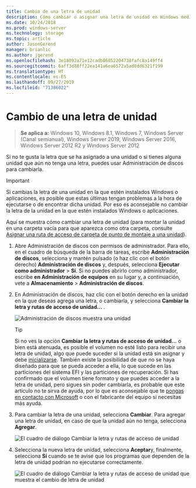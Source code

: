 ```yaml
---
title: Cambio de una letra de unidad
description: Cómo cambiar o asignar una letra de unidad en Windows mediante Administración de discos.
ms.date: 10/24/2018
ms.prod: windows-server
ms.technology: storage
ms.topic: article
author: JasonGerend
manager: brianlic
ms.author: jgerend
ms.openlocfilehash: 3e18092a71e12cadb86052204738fafc8a149ff4
ms.sourcegitcommit: 6aff3d88ff22ea141a6ea6572a5ad8dd6321f199
ms.translationtype: HT
ms.contentlocale: es-ES
ms.lasthandoff: 09/27/2019
ms.locfileid: "71386022"
---
```

# <a name="change-a-drive-letter"></a>Cambio de una letra de unidad

> **Se aplica a:** Windows 10, Windows 8.1, Windows 7, Windows Server (Canal semianual), Windows Server 2019, Windows Server 2016, Windows Server 2012 R2 y Windows Server 2012

Si no te gusta la letra que se ha asignado a una unidad o si tienes alguna unidad que aún no tenga una letra, puedes usar Administración de discos para cambiarla.

> [!IMPORTANT]
> Si cambias la letra de una unidad en la que estén instalados Windows o aplicaciones, es posible que estas últimas tengan problemas a la hora de ejecutarse o de encontrar dicha unidad. Por eso es aconsejable no cambiar la letra de la unidad en la que estén instalados Windows o aplicaciones.

Aquí se muestra cómo cambiar una letra de unidad (para montar la unidad en una carpeta vacía para que aparezca como otra carpeta, consulte [Asignar una ruta de acceso de carpeta de punto de montaje a una unidad](assign-a-mount-point-folder-path-to-a-drive.md)).

1. Abre Administración de discos con permisos de administrador. 
    Para ello, en el cuadro de búsqueda de la barra de tareas, escribe **Administración de discos**, selecciona y mantén pulsado (o haz clic con el botón derecho) **Administración de discos** y, después, selecciona **Ejecutar como administrador**  >  **Sí**. Si no puedes abrirlo como administrador, escribe **en Administración de equipos** en su lugar y, a continuación, vete a **Almacenamiento** > **Administración de discos**.
1. En Administración de discos, haz clic con el botón derecho en la unidad en la que deseas agrega una letra, o cambiarla, y selecciona **Cambiar la letra y rutas de acceso de unidad...** .

    ![Administración de discos muestra una unidad](media/change-drive-letter.png)
    > [!TIP]
    > Si no ves la opción **Cambiar la letra y rutas de acceso de unidad...** o bien está atenuada, es posible el volumen no esté listo para recibir una letra de unidad, algo que puede suceder si la unidad está sin asignar y debe [inicializarse](initialize-new-disks.md). También existe la posibilidad de que no se haya diseñado para que se pueda acceder a ella, lo que sucede en las particiones del sistema EFI y las particiones de recuperación. Si has confirmado que el volumen tiene formato y que puedes acceder a la letra de unidad, pero sigues sin poder cambiarla, es probable que este artículo no te sirva de ayuda, por lo que es aconsejable que te [pongas en contacto con Microsoft](https://support.microsoft.com/contactus/) o con el fabricante del equipo si necesitas más ayuda.

1. Para cambiar la letra de una unidad, selecciona **Cambiar**. Para agregar una letra de unidad, en caso de que la unidad aún no tenga, selecciona **Agregar**.

    ![El cuadro de diálogo Cambiar la letra y rutas de acceso de unidad](media/change-drive-letter2.png)
1. Selecciona la nueva letra de unidad, selecciona **Aceptar**y, finalmente, selecciona **Sí** cuando se te avise que los programas que dependen de la letra de unidad podrían no ejecutarse correctamente.

    ![El cuadro de diálogo Cambiar la letra y rutas de acceso de unidad que muestra el cambio de letra de unidad](media/change-drive-letter3.png)